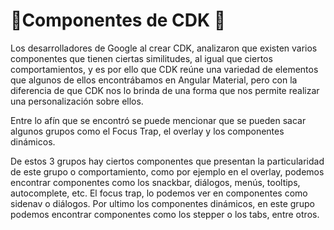 # **🎈Componentes de CDK 🎈**

Los desarrolladores de Google al crear CDK, analizaron que existen varios componentes que tienen ciertas similitudes, al igual que ciertos comportamientos, y es por ello que CDK reúne una variedad de elementos que algunos de ellos encontrábamos en Angular Material, pero con la diferencia de que CDK nos lo brinda de una forma que nos permite realizar una personalización sobre ellos.

Entre lo afín que se encontró se puede mencionar que se pueden sacar algunos grupos como el Focus Trap, el overlay y los componentes dinámicos. 

De estos 3 grupos hay ciertos componentes que presentan la particularidad de este grupo o comportamiento, como por ejemplo en el overlay, podemos encontrar componentes como los snackbar, diálogos, menús, tooltips, autocomplete, etc. El focus trap, lo podemos ver en componentes como sidenav o diálogos. Por ultimo los componentes dinámicos, en este grupo podemos encontrar componentes como los stepper o los tabs, entre otros. 